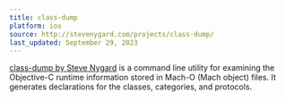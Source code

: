 ```yaml
---
title: class-dump
platform: ios
source: http://stevenygard.com/projects/class-dump/
last_updated: September 29, 2023
---
```


[class-dump by Steve Nygard](http://stevenygard.com/projects/class-dump/ "class-dump") is a command line utility for examining the Objective-C runtime information stored in Mach-O (Mach object) files. It generates declarations for the classes, categories, and protocols.
